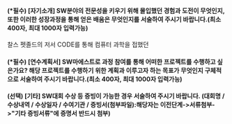 #### (*필수) [자기소개] SW분야의 전문성을 키우기 위해 몰입했던 경험과 도전이 무엇인지, 또한 이러한 성장과정을 통해 얻은 배움은 무엇인지를 서술하여 주시기 바랍니다.(최소 400자, 최대 1000자 입력가능)

찰스 펫졸드의 저서 CODE를 통해 컴퓨터 과학을 접했던 

#### (*필수) [연수계획서] SW마에스트로 과정 참여를 통해 어떠한 프로젝트를 수행하고 싶은가요? 해당 프로젝트를 수행하기 위한 계획과 이루고자 하는 목표가 무엇인지 구체적으로 서술하여 주시기 바랍니다.(최소 400자, 최대 1000자 입력가능)

#### (선택) [기타] SW대회 수상 등 증빙이 가능한 경우 서술하여 주시기 바랍니다. (대회명 / 수상내역 / 수상일자 / 수여기관 / 증빙서(첨부파일):해당자는 이전단계->서류첨부->"기타 증빙서류"에 증명서 반드시 첨부)